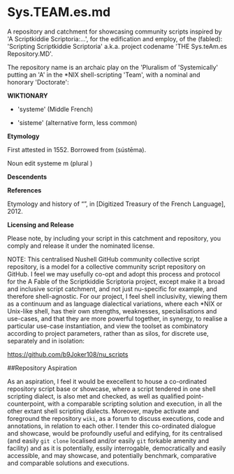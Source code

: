 # Sys.TEAM.es.md
A repository and catchment for showcasing community scripts inspired by 'A Scriptkiddie Scriptoria:...', for the edification and employ, of the (fabled): 'Scripting Scriptkiddie Scriptoria' a.k.a. project codename 'THE Sys.teAm.es Repository.MD'. 

The repository name is an archaic play on the 'Pluralism of 'Systemically' putting an 'A' in the *NIX shell-scripting 'Team', with a nominal and honorary 'Doctorate':

**WIKTIONARY**

* 'systeme' (Middle French) 

* 'sisteme' (alternative form, less common) 

**Etymology**

First attested in 1552. Borrowed from    (sústēma).

Noun
edit
systeme m (plural )

**Descendents**

**References**

Etymology and history of “”, in  [Digitized Treasury of the French Language], 2012.


**Licensing and Release**

Please note, by including your script in this catchment and repository, you comply and release it under the nominated license. 

NOTE: This centralised Nushell GitHub community collective script repository, is a model for a collective community script repository on GitHub. I feel we may usefully co-opt and adopt this process and protocol for the A Fable of the Scriptkiddie Scriptoria project, except make it a broad and inclusive script catchment, and not just nu-specific for example, and therefore shell-agnostic. For our project, I feel shell inclusivity, viewing them as a continuum and as language dialectical variations, where each *NIX or Unix-like shell, has their own strengths, weaknesses, specialisations and use-cases, and that they are more powerful together, in synergy, to realise a particular use-case instantiation, and view the toolset as combinatory according to project parameters, rather than as silos, for discrete use, separately and in isolation:

https://github.com/b9Joker108/nu_scripts

##Repository Aspiration

As an aspiration, I feel it would be execellent to house a co-ordinated repository script base or showcase, where a script tendered in one shell scripting dialect, is also met and checked, as well as qualified point-counterpoint, with a comparable scripting solution and execution, in all the other extant shell scripting dialects. Moreover, maybe activate and foreground the repository `wiki`, as a forum to discuss executions, code and annotations, in relation to each other. I tender this co-ordinated dialogue and showcase, would be profoundly useful and edifying, for its centralised (and easily `git clone` localised and/or easily `git` forkable amenity and facility) and as it is potentially, essily interrogable, democratically and easily accessible, and may showcase, and potentially benchmark, comparative and comparable solutions and executions.
